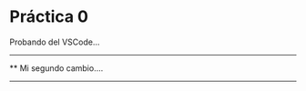  # Práctica 0

Probando del VSCode...

***********************
**  Mi segundo cambio....
*************************